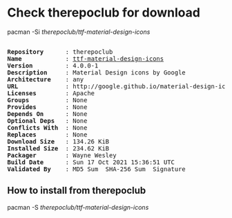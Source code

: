 # Check therepoclub for download

pacman -Si *therepoclub/ttf-material-design-icons*

<div class="highlight"><pre class="highlight"><text>
<b>Repository</b>      : therepoclub
<b>Name</b>            : <a href="../../x86_64/ttf-material-design-icons-4.0.0-1-any.pkg.tar.zst">ttf-material-design-icons</a>
<b>Version</b>         : 4.0.0-1
<b>Description</b>     : Material Design icons by Google
<b>Architecture</b>    : any
<b>URL</b>             : http://google.github.io/material-design-icons/
<b>Licenses</b>        : Apache
<b>Groups</b>          : None
<b>Provides</b>        : None
<b>Depends On</b>      : None
<b>Optional Deps</b>   : None
<b>Conflicts With</b>  : None
<b>Replaces</b>        : None
<b>Download Size</b>   : 134.26 KiB
<b>Installed Size</b>  : 234.62 KiB
<b>Packager</b>        : Wayne Wesley <wayne6324@gmail.com>
<b>Build Date</b>      : Sun 17 Oct 2021 15:36:51 UTC
<b>Validated By</b>    : MD5 Sum  SHA-256 Sum  Signature
</text></pre></div>

## How to install from therepoclub

pacman -S *therepoclub/ttf-material-design-icons*

